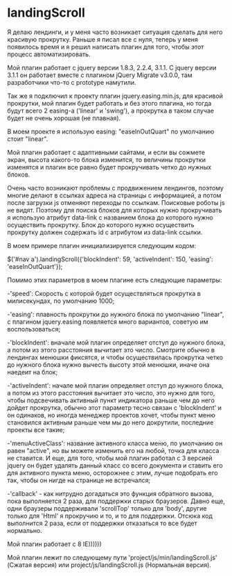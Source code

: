 # landingScroll

Я делаю лендинги, и у меня часто возникает ситуация сделать для него красивую прокрутку. Раньше я писал все с нуля, теперь у меня появилось время и я решил написать плагин для того, чтобы этот процесс автоматизировать.

Мой плагин работает с jquery версии 1.8.3, 2.2.4, 3.1.1. С jquery версии 3.1.1 он работает вместе с плагином jQuery Migrate v3.0.0, там разработчики что-то с prototype намутили.

Так же я подключил к проекту плагин jquery.easing.min.js, для красивой прокрутки, мой плагин будет работать и без этого плагина, но тогда будут всего 2 easing-а ('linear' и 'swing'), а прокрутка в таком случае будет не очень хорошая (не плавная). 

В моем проекте я использую easing: "easeInOutQuart" по умолчанию стоит "linear".

Мой плагин работает с адаптивными сайтами, и если вы сожмете экран, высота какого-то блока изменится, то величины прокрутки изменятся и плагин все равно будет прокручивать четко до нужных блоков.

Очень часто возникают проблемы с продвижением лендингов, поэтому многие делают в ссылках адреcа на страницы с информацией, а потом после загрузки js отменяют переходы по ссылкам. Поисковые роботы js не видят. Поэтому для поиска блоков для которых нужно прокручивать я использую атрибут data-link с названием блока до которого нужно осуществить прокрутку. Блок до которого нужно осуществить прокрутку должен содержать id с атрибутом из data-link ссылки.

В моем примере плагин инициализируется следующим кодом:

$('#nav a').landingScroll({'blockIndent': 59, 'activeIndent': 150, 'easing': 'easeInOutQuart'});

Помимо этих параметров в моем плагине есть следующие параметры:

-'speed': Скорость с которой будет осуществляться прокрутка в милисекундах, по умолчанию 1000;

-'easing': плавность прокрутки до нужного блока по умолчанию "linear", с плагином jquery.easing появляется много вариантов, советую им воспользоваться;

-'blockIndent': вначале мой плагин определяет отступ до нужного блока, а потом из этого расстояния вычитает это число. Смотрите обычно в лендингах менюшки фиксятся, и чтобы осуществилась прокрутка четко до нужного блока нужно вычесть высоту этой менюшки, иначе она наедеит на блок;

-'activeIndent': начале мой плагин определяет отступ до нужного блока, а потом из этого расстояния вычитает это число, это нужно для того, чтобы подсвечивать активный пункт индикатора раньше чем до него дойдет прокрутка, обычно этот параметр тесно связан с 'blockIndent' и он одинаков, но иногда менеджер проектов хочет, чтобы пункт меню становился активным раньше чем мы до него докрутили, последние проекты все такие;

-'menuActiveClass': название активного класса меню, по умолчанию он равен "active", но вы можете изменить его на любой, точка для класса не ставится. И еще, для того, чтобы мой плагин работал с 3 версией jquery он будет удалять данный класс со всего документа и ставить его для активного пункта меню, осторожнее с этим, лучше подобрать его так, чтобы он нигде на странице не встречался;

-'callback' - как нитрудно догадаться это функция обратного вызова, пока выполняется 2 раза, для поддержки старых браузеров. Давно еще, одни браузеры поддерживали 'scrollTop' только для 'body', другие только для 'Html'  я прокручию и то, и то для поддержки. Отсюка код выполнится 2 раза, если от поддержки отказаться то все будет нормально.

Мой плагин работает c 8 IE))))))

Мой плагин лежит по следующему пути 'project/js/min/landingScroll.js' (Сжатая версия) или project/js/landingScroll.js (Нормальная версия).